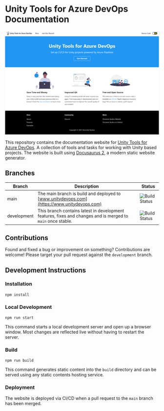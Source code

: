 # Unity Tools for Azure DevOps Documentation

[![Documentation](./static/img/page-preview.png)](https://www.unitydevops.com)

This repository contains the documentation website for [Unity Tools for Azure DevOps](https://marketplace.visualstudio.com/items?itemName=DinomiteStudios.64e90d50-a9c0-11e8-a356-d3eab7857116). A collection of tools and tasks for working with Unity based projects. The website is built using [Docusaurus 2](https://v2.docusaurus.io/), a modern static website generator.

## Branches

| Branch      | Description                                                                                                 | Status                                                                                                                                                          |
| ----------- | ----------------------------------------------------------------------------------------------------------- | --------------------------------------------------------------------------------------------------------------------------------------------------------------- |
| main        | The main branch is build and deployed to [www.unitydevops.com](https://www.unitydevops.com)                 | ![Build Status](https://dev.azure.com/dinomite/Unity%20Tools%20for%20Azure%20DevOps/_apis/build/status/unity-azure-pipelines-tasks-docs?branchName=main)        |
| development | This branch contains latest in development features, fixes and changes and is merged to `main` once stable. | ![Build Status](https://dev.azure.com/dinomite/Unity%20Tools%20for%20Azure%20DevOps/_apis/build/status/unity-azure-pipelines-tasks-docs?branchName=development) |

## Contributions

Found and fixed a bug or improvement on something? Contributions are welcome! Please target your pull request
against the `development` branch.

## Development Instructions

### Installation

```console
npm install
```

### Local Development

```console
npm run start
```

This command starts a local development server and open up a browser window. Most changes are reflected live without having to restart the server.

### Build

```console
npm run build
```

This command generates static content into the `build` directory and can be served using any static contents hosting service.

### Deployment

The website is deployed via CI/CD when a pull request to the `main` branch has been merged.